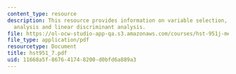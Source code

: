 ```yaml
---
content_type: resource
description: This resource provides information on variable selection, principal components
  analysis and linear discriminant analysis.
file: https://ol-ocw-studio-app-qa.s3.amazonaws.com/courses/hst-951j-medical-decision-support-fall-2005/11668a5f867641748200d0bfd6a889a3_hst951_7.pdf
file_type: application/pdf
resourcetype: Document
title: hst951_7.pdf
uid: 11668a5f-8676-4174-8200-d0bfd6a889a3
---
```


